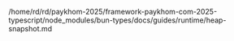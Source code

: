 /home/rd/rd/paykhom-2025/framework-paykhom-com-2025-typescript/node_modules/bun-types/docs/guides/runtime/heap-snapshot.md